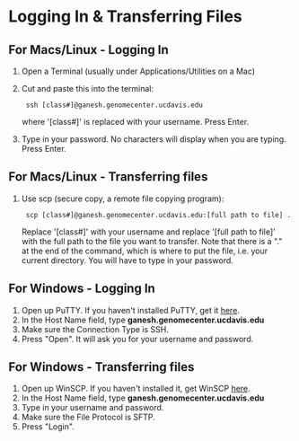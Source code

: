 Logging In & Transferring Files
================================

For Macs/Linux - Logging In
----------------------------

1. Open a Terminal (usually under Applications/Utilities on a Mac)
2. Cut and paste this into the terminal:

        ssh [class#]@ganesh.genomecenter.ucdavis.edu

   where '[class#]' is replaced with your username. Press Enter.

3. Type in your password. No characters will display when you are typing. Press Enter.

For Macs/Linux - Transferring files
------------------------------------

1. Use scp (secure copy, a remote file copying program):

        scp [class#]@ganesh.genomecenter.ucdavis.edu:[full path to file] .

   Replace '[class#]' with your username and replace '[full path to file]' with the full path to the file you want to transfer. Note that there is a "." at the end of the command, which is where to put the file, i.e. your current directory. You will have to type in your password.

For Windows - Logging In
-------------------------

1. Open up PuTTY. If you haven't installed PuTTY, get it [here](http://www.putty.org/).
2. In the Host Name field, type **ganesh.genomecenter.ucdavis.edu**
3. Make sure the Connection Type is SSH.
4. Press "Open". It will ask you for your username and password.


For Windows - Transferring files
---------------------------------

1. Open up WinSCP. If you haven't installed it, get WinSCP [here](https://winscp.net/eng/download.php).
2. In the Host Name field, type **ganesh.genomecenter.ucdavis.edu**
3. Type in your username and password.
4. Make sure the File Protocol is SFTP.
5. Press "Login".


